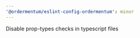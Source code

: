 ```yaml
---
'@ordermentum/eslint-config-ordermentum': minor
---
```


Disable prop-types checks in typescript files

